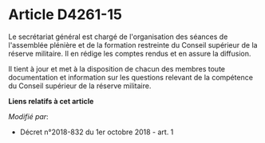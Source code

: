 # Article D4261-15

Le secrétariat général est chargé de l'organisation des séances de l'assemblée plénière et de la formation restreinte du
Conseil supérieur de la réserve militaire. Il en rédige les comptes rendus et en assure la diffusion.

Il tient à jour et met à la disposition de chacun des membres toute documentation et information sur les questions relevant
de la compétence du Conseil supérieur de la réserve militaire.

**Liens relatifs à cet article**

_Modifié par_:

  - Décret n°2018-832 du 1er octobre 2018 - art. 1
